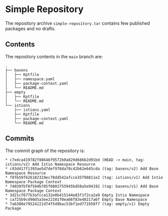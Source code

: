 # Simple Repository

The repository archive `simple-repository.tar` contains few published packages and no drafts.

## Contents

The repository contents in the `main` branch are:

```
.
├── basens
│   ├── Kptfile
│   ├── namespace.yaml
│   ├── package-context.yaml
│   └── README.md
├── empty
│   ├── Kptfile
│   └── README.md
└── istions
    ├── istions.yaml
    ├── Kptfile
    ├── package-context.yaml
    └── README.md
```

## Commits

The commit graph of the repository is:

```
* c7edca419782f88646f9572b0a829d686b2d91bd (HEAD -> main, tag: istions/v2) Add Istio Namespace Resource
* c93d417f1393ae5d7def978da70c42b62e645cda (tag: basens/v2) Add Base Namespace Resource
* f8fb59f626182319ec78dd542afcce35f98811e2 (tag: istions/v1) Add Istio Namespace Package Context
* 740397bf8f594b785f6802755945bd58a5e94192 (tag: basens/v1) Add Base Namespace Package Context
* 3d21cf677b3afcca132e0b415144e83f1f2ca2a9 Empty Istio Namespace
* ca725b9cd90d5a3ee22101f0ea66f83e40217a6f Empty Base Namespace
* 7a6308e79524221d74f549bac53bf1ed771958f7 (tag: empty/v1) Empty Package
```
